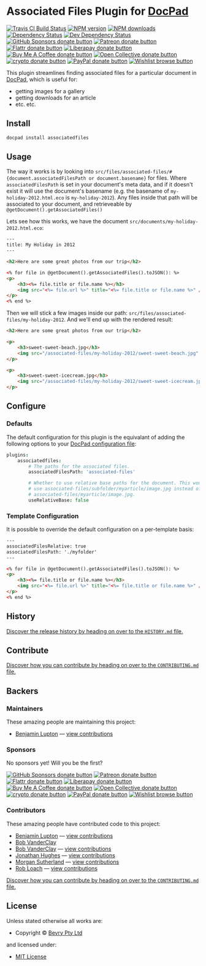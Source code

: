 # Associated Files Plugin for [DocPad](http://docpad.org)

<!-- BADGES/ -->

<span class="badge-travisci"><a href="http://travis-ci.com/docpad/docpad-plugin-associatedfiles" title="Check this project's build status on TravisCI"><img src="https://img.shields.io/travis/com/docpad/docpad-plugin-associatedfiles/master.svg" alt="Travis CI Build Status" /></a></span>
<span class="badge-npmversion"><a href="https://npmjs.org/package/docpad-plugin-associatedfiles" title="View this project on NPM"><img src="https://img.shields.io/npm/v/docpad-plugin-associatedfiles.svg" alt="NPM version" /></a></span>
<span class="badge-npmdownloads"><a href="https://npmjs.org/package/docpad-plugin-associatedfiles" title="View this project on NPM"><img src="https://img.shields.io/npm/dm/docpad-plugin-associatedfiles.svg" alt="NPM downloads" /></a></span>
<span class="badge-daviddm"><a href="https://david-dm.org/docpad/docpad-plugin-associatedfiles" title="View the status of this project's dependencies on DavidDM"><img src="https://img.shields.io/david/docpad/docpad-plugin-associatedfiles.svg" alt="Dependency Status" /></a></span>
<span class="badge-daviddmdev"><a href="https://david-dm.org/docpad/docpad-plugin-associatedfiles#info=devDependencies" title="View the status of this project's development dependencies on DavidDM"><img src="https://img.shields.io/david/dev/docpad/docpad-plugin-associatedfiles.svg" alt="Dev Dependency Status" /></a></span>
<br class="badge-separator" />
<span class="badge-githubsponsors"><a href="https://github.com/sponsors/balupton" title="Donate to this project using GitHub Sponsors"><img src="https://img.shields.io/badge/github-donate-yellow.svg" alt="GitHub Sponsors donate button" /></a></span>
<span class="badge-patreon"><a href="https://patreon.com/bevry" title="Donate to this project using Patreon"><img src="https://img.shields.io/badge/patreon-donate-yellow.svg" alt="Patreon donate button" /></a></span>
<span class="badge-flattr"><a href="https://flattr.com/profile/balupton" title="Donate to this project using Flattr"><img src="https://img.shields.io/badge/flattr-donate-yellow.svg" alt="Flattr donate button" /></a></span>
<span class="badge-liberapay"><a href="https://liberapay.com/bevry" title="Donate to this project using Liberapay"><img src="https://img.shields.io/badge/liberapay-donate-yellow.svg" alt="Liberapay donate button" /></a></span>
<span class="badge-buymeacoffee"><a href="https://buymeacoffee.com/balupton" title="Donate to this project using Buy Me A Coffee"><img src="https://img.shields.io/badge/buy%20me%20a%20coffee-donate-yellow.svg" alt="Buy Me A Coffee donate button" /></a></span>
<span class="badge-opencollective"><a href="https://opencollective.com/bevry" title="Donate to this project using Open Collective"><img src="https://img.shields.io/badge/open%20collective-donate-yellow.svg" alt="Open Collective donate button" /></a></span>
<span class="badge-crypto"><a href="https://bevry.me/crypto" title="Donate to this project using Cryptocurrency"><img src="https://img.shields.io/badge/crypto-donate-yellow.svg" alt="crypto donate button" /></a></span>
<span class="badge-paypal"><a href="https://bevry.me/paypal" title="Donate to this project using Paypal"><img src="https://img.shields.io/badge/paypal-donate-yellow.svg" alt="PayPal donate button" /></a></span>
<span class="badge-wishlist"><a href="https://bevry.me/wishlist" title="Buy an item on our wishlist for us"><img src="https://img.shields.io/badge/wishlist-donate-yellow.svg" alt="Wishlist browse button" /></a></span>

<!-- /BADGES -->


This plugin streamlines finding associated files for a particular document in [DocPad](https://docpad.org), which is useful for:

-   getting images for a gallery
-   getting downloads for an article
-   etc. etc.

## Install

```bash
docpad install associatedfiles
```

## Usage

The way it works is by looking into `src/files/associated-files/#{document.associatedFilesPath or document.basename}` for files. Where `associatedFilesPath` is set in your document's meta data, and if it doesn't exist it will use the document's basename (e.g. the basename of `my-holiday-2012.html.eco` is `my-holiday-2012`). Any files inside that path will be associated to your document, and retrieveable by `@getDocument().getAssociatedFiles()`

Lets see how this works, we have the document `src/documents/my-holiday-2012.html.eco`:

```html
---
title: My Holiday in 2012
---

<h2>Here are some great photos from our trip</h2>

<% for file in @getDocument().getAssociatedFiles().toJSON(): %>
<p>
	<h3><%= file.title or file.name %></h3>
	<img src="<%= file.url %>" title="<%= file.title or file.name %>" />
</p>
<% end %>
```

Then we will stick a few images inside our path: `src/files/associated-files/my-holiday-2012`. And we'll end up with the rendered result:

```html
<h2>Here are some great photos from our trip</h2>

<p>
	<h3>sweet-sweet-beach.jpg</h3>
	<img src="/associated-files/my-holiday-2012/sweet-sweet-beach.jpg" title="sweet-sweet-beach.jpg" />
</p>

<p>
	<h3>sweet-sweet-icecream.jpg</h3>
	<img src="/associated-files/my-holiday-2012/sweet-sweet-icecream.jpg" title="sweet-sweet-icecream.jpg" />
</p>
```

## Configure

### Defaults

The default configuration for this plugin is the equivalant of adding the following options to your [DocPad configuration file](http://docpad.org/docs/config):

```coffee
plugins:
	associatedfiles:
		# The paths for the associated files.
		associatedFilesPath: 'associated-files'

		# Whether to use relative base paths for the document. This would
		# use associated-files/subfolder/myarticle/image.jpg instead of
		# associated-files/myarticle/image.jpg.
		useRelativeBase: false
```

### Template Configuration

It is possible to override the default configuration on a per-template basis:

```html
---
associatedFilesRelative: true
associatedFilesPath: './myfolder'
---

<% for file in @getDocument().getAssociatedFiles().toJSON(): %>
<p>
	<h3><%= file.title or file.name %></h3>
	<img src="<%= file.url %>" title="<%= file.title or file.name %>" />
</p>
<% end %>
```

<!-- HISTORY/ -->

<h2>History</h2>

<a href="https://github.com/docpad/docpad-plugin-associatedfiles/blob/master/HISTORY.md#files">Discover the release history by heading on over to the <code>HISTORY.md</code> file.</a>

<!-- /HISTORY -->


<!-- CONTRIBUTE/ -->

<h2>Contribute</h2>

<a href="https://github.com/docpad/docpad-plugin-associatedfiles/blob/master/CONTRIBUTING.md#files">Discover how you can contribute by heading on over to the <code>CONTRIBUTING.md</code> file.</a>

<!-- /CONTRIBUTE -->


<!-- BACKERS/ -->

<h2>Backers</h2>

<h3>Maintainers</h3>

These amazing people are maintaining this project:

<ul><li><a href="https://github.com/balupton">Benjamin Lupton</a> — <a href="https://github.com/docpad/docpad-plugin-associatedfiles/commits?author=balupton" title="View the GitHub contributions of Benjamin Lupton on repository docpad/docpad-plugin-associatedfiles">view contributions</a></li></ul>

<h3>Sponsors</h3>

No sponsors yet! Will you be the first?

<span class="badge-githubsponsors"><a href="https://github.com/sponsors/balupton" title="Donate to this project using GitHub Sponsors"><img src="https://img.shields.io/badge/github-donate-yellow.svg" alt="GitHub Sponsors donate button" /></a></span>
<span class="badge-patreon"><a href="https://patreon.com/bevry" title="Donate to this project using Patreon"><img src="https://img.shields.io/badge/patreon-donate-yellow.svg" alt="Patreon donate button" /></a></span>
<span class="badge-flattr"><a href="https://flattr.com/profile/balupton" title="Donate to this project using Flattr"><img src="https://img.shields.io/badge/flattr-donate-yellow.svg" alt="Flattr donate button" /></a></span>
<span class="badge-liberapay"><a href="https://liberapay.com/bevry" title="Donate to this project using Liberapay"><img src="https://img.shields.io/badge/liberapay-donate-yellow.svg" alt="Liberapay donate button" /></a></span>
<span class="badge-buymeacoffee"><a href="https://buymeacoffee.com/balupton" title="Donate to this project using Buy Me A Coffee"><img src="https://img.shields.io/badge/buy%20me%20a%20coffee-donate-yellow.svg" alt="Buy Me A Coffee donate button" /></a></span>
<span class="badge-opencollective"><a href="https://opencollective.com/bevry" title="Donate to this project using Open Collective"><img src="https://img.shields.io/badge/open%20collective-donate-yellow.svg" alt="Open Collective donate button" /></a></span>
<span class="badge-crypto"><a href="https://bevry.me/crypto" title="Donate to this project using Cryptocurrency"><img src="https://img.shields.io/badge/crypto-donate-yellow.svg" alt="crypto donate button" /></a></span>
<span class="badge-paypal"><a href="https://bevry.me/paypal" title="Donate to this project using Paypal"><img src="https://img.shields.io/badge/paypal-donate-yellow.svg" alt="PayPal donate button" /></a></span>
<span class="badge-wishlist"><a href="https://bevry.me/wishlist" title="Buy an item on our wishlist for us"><img src="https://img.shields.io/badge/wishlist-donate-yellow.svg" alt="Wishlist browse button" /></a></span>

<h3>Contributors</h3>

These amazing people have contributed code to this project:

<ul><li><a href="https://github.com/balupton">Benjamin Lupton</a> — <a href="https://github.com/docpad/docpad-plugin-associatedfiles/commits?author=balupton" title="View the GitHub contributions of Benjamin Lupton on repository docpad/docpad-plugin-associatedfiles">view contributions</a></li>
<li><a href="http://takitapart.com">Bob VanderClay</a></li>
<li><a href="https://github.com/bobvanderclay">Bob VanderClay</a> — <a href="https://github.com/docpad/docpad-plugin-associatedfiles/commits?author=bobvanderclay" title="View the GitHub contributions of Bob VanderClay on repository docpad/docpad-plugin-associatedfiles">view contributions</a></li>
<li><a href="https://github.com/jonathanh32">Jonathan Hughes</a> — <a href="https://github.com/docpad/docpad-plugin-associatedfiles/commits?author=jonathanh32" title="View the GitHub contributions of Jonathan Hughes on repository docpad/docpad-plugin-associatedfiles">view contributions</a></li>
<li><a href="https://github.com/msutherl">Morgan Sutherland</a> — <a href="https://github.com/docpad/docpad-plugin-associatedfiles/commits?author=msutherl" title="View the GitHub contributions of Morgan Sutherland on repository docpad/docpad-plugin-associatedfiles">view contributions</a></li>
<li><a href="https://github.com/RobLoach">Rob Loach</a> — <a href="https://github.com/docpad/docpad-plugin-associatedfiles/commits?author=RobLoach" title="View the GitHub contributions of Rob Loach on repository docpad/docpad-plugin-associatedfiles">view contributions</a></li></ul>

<a href="https://github.com/docpad/docpad-plugin-associatedfiles/blob/master/CONTRIBUTING.md#files">Discover how you can contribute by heading on over to the <code>CONTRIBUTING.md</code> file.</a>

<!-- /BACKERS -->


<!-- LICENSE/ -->

<h2>License</h2>

Unless stated otherwise all works are:

<ul><li>Copyright &copy; <a href="http://bevry.me">Bevry Pty Ltd</a></li></ul>

and licensed under:

<ul><li><a href="http://spdx.org/licenses/MIT.html">MIT License</a></li></ul>

<!-- /LICENSE -->

